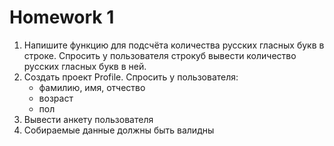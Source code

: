 <h1>
    Homework 1
</h1>

<ol>
<li>
Напишите функцию для подсчёта количества русских гласных букв в строке.
Спросить у пользователя строкуб вывести количество русских гласных букв в ней.
</li>
<li>
Создать проект Profile. Спросить у пользователя:
<ul>
<li>
фамилию, имя, отчество
</li>
<li>
возраст
</li>
<li>
пол
</li>
</ul>
</li>
<li>
Вывести анкету пользователя
</li>
<li>
Собираемые данные должны быть валидны
</li>
</ol>
